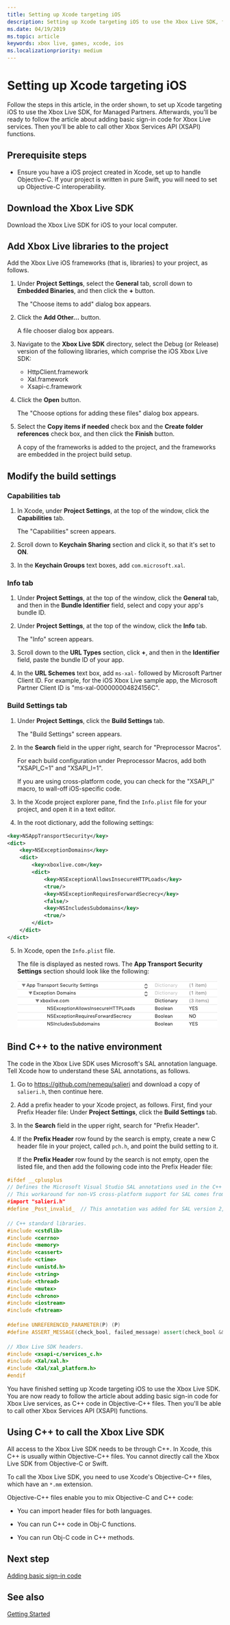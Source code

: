 ```yaml
---
title: Setting up Xcode targeting iOS
description: Setting up Xcode targeting iOS to use the Xbox Live SDK, for Managed Partners.
ms.date: 04/19/2019
ms.topic: article
keywords: xbox live, games, xcode, ios
ms.localizationpriority: medium
---
```


# Setting up Xcode targeting iOS

Follow the steps in this article, in the order shown, to set up Xcode targeting iOS to use the Xbox Live SDK, for Managed Partners.
Afterwards, you'll be ready to follow the article about adding basic sign-in code for Xbox Live services.
Then you'll be able to call other Xbox Services API (XSAPI) functions.


## Prerequisite steps

* Ensure you have a iOS project created in Xcode, set up to handle Objective-C.
  If your project is written in pure Swift, you will need to set up Objective-C interoperability.


## Download the Xbox Live SDK

Download the Xbox Live SDK for iOS to your local computer.

<!-- todo: need URL for iOS SDK -->


<!-- ## Add extensions to the project -->


<!-- ## Add dependencies to the project -->


## Add Xbox Live libraries to the project

Add the Xbox Live iOS frameworks (that is, libraries) to your project, as follows.

1. Under **Project Settings**, select the **General** tab, scroll down to **Embedded Binaries**, and then click the **+** button.

   The "Choose items to add" dialog box appears.

2. Click the **Add Other...** button.

   A file chooser dialog box appears.

3. Navigate to the **Xbox Live SDK** directory, select the Debug (or Release) version of the following libraries, which comprise the iOS Xbox Live SDK:
    - HttpClient.framework
    - Xal.framework
    - Xsapi-c.framework

4. Click the **Open** button.

   The "Choose options for adding these files" dialog box appears.

5. Select the **Copy items if needed** check box and the **Create folder references** check box, and then click the **Finish** button.

   A copy of the frameworks is added to the project, and the frameworks are embedded in the project build setup.


## Modify the build settings


### Capabilities tab

1. In Xcode, under **Project Settings**, at the top of the window, click the **Capabilities** tab.

   The "Capabilities" screen appears.

2. Scroll down to **Keychain Sharing** section and click it, so that it's set to **ON**.

3. In the **Keychain Groups** text boxes, add `com.microsoft.xal`.


### Info tab

1. Under **Project Settings**, at the top of the window, click the **General** tab, and then in the **Bundle Identifier** field, select and copy your app's bundle ID.

2. Under **Project Settings**, at the top of the window, click the **Info** tab.

   The "Info" screen appears.
 
<!-- 
Not bundlename+.xalAuth?
From get-started-with-ios-android/ios-get-started-with-xsapi.md : 
   For the **Identifier** field, enter: &lt;Your app's bundle name&gt;`.xalAuth`
-->

3. Scroll down to the **URL Types** section, click **+**, and then in the **Identifier** field, paste the bundle ID of your app.

4. In the **URL Schemes** text box, add `ms-xal-` followed by Microsoft Partner Client ID.
   For example, for the iOS Xbox Live sample app, the Microsoft Partner Client ID is "ms-xal-000000004824156C".


### Build Settings tab

1. Under **Project Settings**, click the **Build Settings** tab.

   The "Build Settings" screen appears.

2. In the **Search** field in the upper right, search for "Preprocessor Macros".

    For each build configuration under Preprocessor Macros, add both "XSAPI_C=1" and "XSAPI_I=1".

    If you are using cross-platform code, you can check for the "XSAPI_I" macro, to wall-off iOS-specific code.

3. In the Xcode project explorer pane, find the `Info.plist` file for your project, and open it in a text editor.

4. In the root dictionary, add the following settings:

```xml
<key>NSAppTransportSecurity</key>
<dict>
    <key>NSExceptionDomains</key>
    <dict>
        <key>xboxlive.com</key>
        <dict>
            <key>NSExceptionAllowsInsecureHTTPLoads</key>
            <true/>
            <key>NSExceptionRequiresForwardSecrecy</key>
            <false/>
            <key>NSIncludesSubdomains</key>
            <true/>
        </dict>
    </dict>
</dict>
```

5. In Xcode, open the `Info.plist` file.

    The file is displayed as nested rows.
    The **App Transport Security Settings** section should look like the following:

    ![App transport security settings](xblsdk-info-ats.png)


<!-- ## Prepare native files to initialize and cleanup Xbox Live -->


## Bind C++ to the native environment

The code in the Xbox Live SDK uses Microsoft's SAL annotation language.
Tell Xcode how to understand these SAL annotations, as follows.

1. Go to <a href="https://github.com/nemequ/salieri" target="_blank">https://github.com/nemequ/salieri</a> and download a copy of `salieri.h`, then continue here.

2. Add a prefix header to your Xcode project, as follows.
   First, find your Prefix Header file: Under **Project Settings**, click the **Build Settings** tab.

3. In the **Search** field in the upper right, search for "Prefix Header".

4. If the **Prefix Header** row found by the search is empty, create a new C header file in your project, called `pch.h`, and point the build setting to it.

   If the **Prefix Header** row found by the search is not empty, open the listed file, and then add the following code into the Prefix Header file:

```cpp
#ifdef __cplusplus
// Defines the Microsoft Visual Studio SAL annotations used in the C++ code.
// This workaround for non-VS cross-platform support for SAL comes from: https://github.com/nemequ/salieri
#import "salieri.h"
#define _Post_invalid_  // This annotation was added for SAL version 2, thus is not handled by the salieri.h workaround.

// C++ standard libraries.
#include <cstdlib>
#include <cerrno>
#include <memory>
#include <cassert>
#include <ctime>
#include <unistd.h>
#include <string>
#include <thread>
#include <mutex>
#include <chrono>
#include <iostream>
#include <fstream>

#define UNREFERENCED_PARAMETER(P) (P)
#define ASSERT_MESSAGE(check_bool, failed_message) assert(check_bool && failed_message)

// Xbox Live SDK headers.
#include <xsapi-c/services_c.h>
#include <Xal/xal.h>
#include <Xal/xal_platform.h>
#endif
```

You have finished setting up Xcode targeting iOS to use the Xbox Live SDK.
You are now ready to follow the article about adding basic sign-in code for Xbox Live services, as C++ code in Objective-C++ files.
Then you'll be able to call other Xbox Services API (XSAPI) functions.


## Using C++ to call the Xbox Live SDK

All access to the Xbox Live SDK needs to be through C++.
In Xcode, this C++ is usually within Objective-C++ files.
You cannot directly call the Xbox Live SDK from Objective-C or Swift.

To call the Xbox Live SDK, you need to use Xcode's Objective-C++ files, which have an `*.mm` extension.

Objective-C++ files enable you to mix Objective-C and C++ code:

* You can import header files for both languages.

* You can run C++ code in Obj-C functions.

* You can run Obj-C code in C++ methods.


## Next step

[Adding basic sign-in code](../../../add-signin-code/index.md)


## See also

[Getting Started](../../../index.md)
